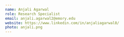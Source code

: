 ```yaml
---
name: Anjali Agarwal
role: Research Specialist
email: anjali.agarwal2@emory.edu
website: https://www.linkedin.com/in/anjaliagarwal8/
photo: anjali.png
---
```


